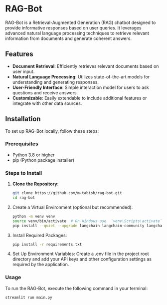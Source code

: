 # RAG-Bot

RAG-Bot is a Retrieval-Augmented Generation (RAG) chatbot designed to provide informative responses based on user queries. It leverages advanced natural language processing techniques to retrieve relevant information from documents and generate coherent answers.

## Features

- **Document Retrieval**: Efficiently retrieves relevant documents based on user input.
- **Natural Language Processing**: Utilizes state-of-the-art models for understanding and generating responses.
- **User-Friendly Interface**: Simple interaction model for users to ask questions and receive answers.
- **Customizable**: Easily extendable to include additional features or integrate with other data sources.

## Installation

To set up RAG-Bot locally, follow these steps:

### Prerequisites

- Python 3.8 or higher
- pip (Python package installer)

### Steps to Install

1. **Clone the Repository**:

   ```bash
   git clone https://github.com/m-tabish/rag-bot.git
   cd rag-bot

   ```

2. Create a Virtual Environment (optional but recommended):

   ```bash
   python -m venv venv
   source venv/bin/activate  # On Windows use  `venv\Scripts\activate`
   pip install --quiet --upgrade langchain langchain-community langchain-chroma PyPDF2 langchain_google_genai streamlit langchain_huggingface

   ```

3. Install Required Packages:

   ```bash
   pip install -r requirements.txt

   ```

4. Set Up Environment Variables:
   Create a .env file in the project root directory and add your API keys and other configuration settings as required by the application.

### Usage

To run the RAG-Bot, execute the following command in your terminal:

```bash
streamlit run main.py

```
